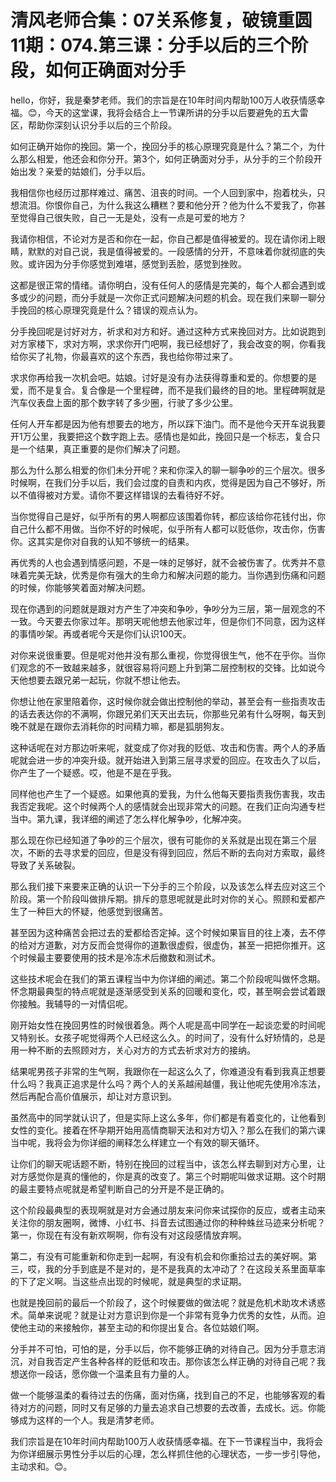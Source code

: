 # 清风老师合集：07关系修复，破镜重圆11期：074.第三课：分手以后的三个阶段，如何正确面对分手

hello，你好，我是秦梦老师。我们的宗旨是在10年时间内帮助100万人收获情感幸福。😊，今天的这堂课，我将会结合上一节课所讲的分手以后要避免的五大雷区，帮助你深刻认识分手以后的三个阶段。

如何正确开始你的挽回。第一个，挽回分手的核心原理究竟是什么？第二个，为什么那么相爱，他还会和你分开。第3个，如何正确面对分手，从分手的三个阶段开始出发？亲爱的姑娘们，分手以后。

我相信你也经历过那样难过、痛苦、沮丧的时间。一个人回到家中，抱着枕头，只想流泪。你恨你自己，为什么我这么糟糕？要和他分开？他为什么不爱我了，你甚至觉得自己很失败，自己一无是处，没有一点是可爱的地方？

我请你相信，不论对方是否和你在一起，你自己都是值得被爱的。现在请你闭上眼睛，默默的对自己说，我是值得被爱的。一段感情的分开，不意味着你就彻底的失败。或许因为分手你感觉到难堪，感觉到丢脸，感觉到挫败。

这都是很正常的情绪。请你明白，没有任何人的感情是完美的，每个人都会遇到或多或少的问题，而分手就是一次你正式问题解决问题的机会。现在我们来聊一聊分手挽回的核心原理究竟是什么？错误的观点认为。

分手挽回呢是讨好对方，祈求和对方和好。通过这种方式来挽回对方。比如说跑到对方家楼下，求对方啊，求求你开门吧啊，我已经想好了，我会改变的啊，你看我给你买了礼物，你最喜欢的这个东西，我也给你带过来了。

求求你再给我一次机会吧。姑娘。讨好是没有办法获得尊重和爱的。你想要的是爱，而不是复合。复合像是一个里程碑，而不是我们最终的目的地。里程碑啊就是汽车仪表盘上面的那个数字转了多少圈，行驶了多少公里。

任何人开车都是因为他有想要去的地方，所以踩下油门。而不是他今天开车说我要开1万公里，我要把这个数字跑上去。感情也是如此，挽回只是一个标志，复合只是一个结果，真正重要的是你们解决了问题。

那么为什么那么相爱的你们未分开呢？来和你深入的聊一聊争吵的三个层次。很多时候啊，在我们分手以后，我们会过度的自责和内疚，觉得是因为自己不够好，所以不值得被对方爱。请你不要这样错误的去看待好不好。

当你觉得自己是好，似乎所有的男人啊都应该围着你转，都应该给你花钱付出，你自己什么都不用做。当你不好的时候呢，似乎所有人都可以贬低你，攻击你，伤害你。这其实是你对自我的认知不够统一的结果。

再优秀的人也会遇到情感问题，不是一味的足够好，就不会被伤害了。优秀并不意味着完美无缺，优秀是你有强大的生命力和解决问题的能力。当你遇到伤痛和问题的时候，你能够笑着面对解决问题。

现在你遇到的问题就是跟对方产生了冲突和争吵，争吵分为三层，第一层观念的不一致。今天要去你家过年。那明天呢他想去他家过年，但是你们不同意，因为这样的事情吵架。再或者呢今天是你们认识100天。

对你来说很重要。但是呢对他并没有那么重视，你觉得很生气，他不在乎你。当你们观念的不一致越来越多，就很容易将问题上升到第二层控制权的交锋。比如说今天他想要去跟兄弟一起玩，你就不想让他去。

你想让他在家里陪着你，这时候你就会做出控制他的举动，甚至会有一些指责攻击的话去表达你的不满啊，你跟兄弟们天天出去玩，你那些兄弟有什么呀啊，每天到晚不就是在跟你去消耗你的时间精力嘛，都是狐朋狗友。

这种话呢在对方那边听来呢，就变成了你对我的贬低、攻击和伤害。两个人的矛盾呢就会进一步的冲突升级。就开始进入到第三层寻求爱的回应。在攻击久了以后，你产生了一个疑惑。哎，他是不是在乎我。

同样他也产生了一个疑惑。如果他真的爱我，为什么他每天要指责我伤害我，攻击我否定我呢。这个时候两个人的感情就会出现非常大的问题。在我们正向沟通专栏当中。第九课，我详细的阐述了怎么样化解争吵，化解冲突。

那么现在你已经知道了争吵的三个层次，很有可能你的关系就是出现在第三个层次，不断的去寻求爱的回应，但是没有得到回应，然后不断的去向对方索取，最终导致了关系破裂。

那么我们接下来要来正确的认识一下分手的三个阶段，以及该怎么样去应对这三个阶段。第一个阶段叫做排斥期。排斥的意思呢就是此时对你的关心。照顾和爱都产生了一种巨大的怀疑，他感觉到很痛苦。

甚至因为这种痛苦会把过去的爱都给否定掉。这个时候如果盲目的往上凑，去不停的给对方道歉，对方反而会觉得你的道歉很虚假，很虚伪，甚至一把把你推开。这个时候最主要要使用的技术是冷冻术后撤数和测试术。

这些技术呢会在我们的第五课程当中为你详细的阐述。第二个阶段呢叫做怀念期。怀念期最典型的特点呢就是逐渐感受到关系的回暖和变化，哎，甚至啊会尝试着跟你接触。我辅导的一对情侣呢。

刚开始女性在挽回男性的时候很着急。两个人呢是高中同学在一起谈恋爱的时间呢又特别长。女孩子呢觉得两个人已经这么久。的时间了，没有什么好矫情的，总是用一种不断的去照顾对方，关心对方的方式去祈求对方的接纳。

结果呢男孩子非常的生气啊，我跟你在一起这么久了，你难道没有看到我真正想要什么吗？我真正追求是什么吗？两个人的关系越闹越僵，我让他呢先使用冷冻法，然后再配合高价值展示，却让对方意识到。

虽然高中的同学就认识了，但是实际上这么多年，你们都是有着变化的，让他看到女性的变化。接着在怀孕期开始用高情商聊天法和对方切入？那么在我们的第六课当中呢，我将会为你详细的阐释怎么样建立一个有效的聊天循环。

让你们的聊天呢话题不断，特别在挽回的过程当中，该怎么样去聊到对方心里，让对方感觉你是真的懂他的，你是真的改变了。第三个时期呢叫做求证期。这个时期的最主要特点呢就是希望判断自己的分开是不是正确的。

这个阶段最典型的表现啊就是对方会通过朋友来问你来试探你的反应，或者主动来关注你的朋友圈啊，微博、小红书、抖音去试图通过你的种种蛛丝马迹来分析呢？第一，你现在有没有新欢啊啊，你有没有对这段感情放弃啊。

第二，有没有可能重新和你走到一起啊，有没有机会和你重拾过去的美好啊。第三，哎，我的分手到底是不是对的，是不是我真的太冲动了？在这段关系里面草率的下了定义啊。当这些点出现的时候呢，就是典型的求证期。

也就是挽回前的最后一个阶段了，这个时候要做的做法呢？就是危机术助攻术诱惑术。简单来说呢？就是让对方意识到你是一个非常有竞争力优秀的女性，从而。迫使他主动的来接触你，甚至主动的和你提出复合。各位姑娘们啊。

分手并不可怕，可怕的是，分手以后，你不能够正确的对待自己。因为分手意志消沉，对自我否定产生各种各样的贬低和攻击。那你该怎么样正确的对待自己呢？我想送你一段话，愿你做一个温柔且有力量的人。

做一个能够温柔的看待过去的伤痛，面对伤痛，找到自己的不足，也能够客观的看待对方的问题，同时又有足够的力量去追求自己想要的去改善，去成长。远。你能够成为这样的一个人。我是清梦老师。

我们宗旨是在10年时间内帮助100万人收获情感幸福。在下一节课程当中，我将会为你详细展示男性分手以后的心理，怎么样抓住他的心理状态，一步一步引导他，主动求和。😊。

